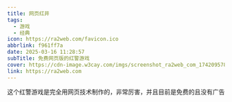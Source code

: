 ```yaml
---
title: 网页红井
tags:
  - 游戏
  - 经典
icon: https://ra2web.com/favicon.ico
abbrlink: f961ff7a
date: 2025-03-16 11:28:57
subTitle: 免费网页版的红警游戏
cover: https://cdn-image.w3cay.com/imgs/screenshot_ra2web_com_1742095785686.jpg
link: https://ra2web.com
---
```


这个红警游戏是完全用网页技术制作的，非常厉害，并且目前是免费的且没有广告